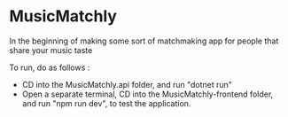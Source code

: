 # MusicMatchly
In the beginning of making some sort of matchmaking app for people that share your music taste


To run, do as follows :

- CD into the MusicMatchly.api folder, and run "dotnet run"
- Open a separate terminal, CD into the MusicMatchly-frontend folder, and run "npm run dev", to test the application.

  
